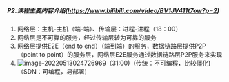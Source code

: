 ##### P2.课程主要内容介绍(https://www.bilibili.com/video/BV1JV411t7ow?p=2)

1. 网络层：主机-主机（端-端）、传输层：进程-进程（18：00）
2. 网络层是不可靠的服务，经过传输层转为可靠的服务
3. 网络层提供E2E（end to end）（端到端）的服务，数据链路层提供P2P（point to point）的服务层，网络层E2E服务通过数据链路层P2P服务来实现
4. ![image-20220513024726969](C:\Users\呵\AppData\Roaming\Typora\typora-user-images\image-20220513024726969.png)（31:00)（传统：不可编程，比较僵化)（SDN：可编程，易部署)